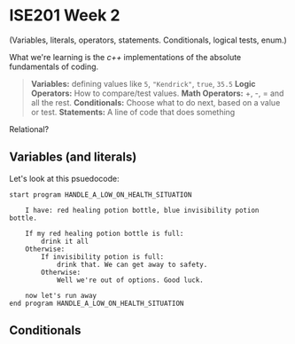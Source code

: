 # ISE201 Week 2

(Variables, literals, operators, statements.
Conditionals, logical tests, enum.)

What we're learning is the _c++_ implementations of the absolute fundamentals of coding. 

> **Variables:** defining values like `5`, `"Kendrick"`, `true`, `35.5`
> **Logic Operators:** How to compare/test values.
> **Math Operators:** +, -, = and all the rest.
> **Conditionals:** Choose what to do next, based on a value or test. 
> **Statements:** A line of code that does something

Relational?

## Variables (and literals)

Let's look at this psuedocode:

```
start program HANDLE_A_LOW_ON_HEALTH_SITUATION

	I have: red healing potion bottle, blue invisibility potion bottle.

	If my red healing potion bottle is full: 
		drink it all
	Otherwise:
		If invisibility potion is full:
			drink that. We can get away to safety. 
		Otherwise:
			Well we're out of options. Good luck.

	now let's run away
end program HANDLE_A_LOW_ON_HEALTH_SITUATION
```

## Conditionals

